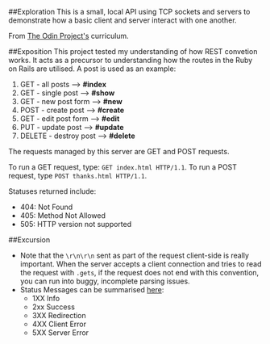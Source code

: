 ##Exploration
This is a small, local API using TCP sockets and servers to demonstrate how a basic client and server interact with one another.

From [The Odin Project's](http://www.theodinproject.com/ruby-programming/ruby-on-the-web) curriculum.

##Exposition
This project tested my understanding of how REST convetion works. It acts as a precursor to understanding how the routes in the Ruby on Rails are utilised. A post is used as an example:

1. GET - all posts --> **#index**
2. GET - single post --> **#show**
3. GET - new post form --> **#new**
4. POST - create post --> **#create**
5. GET - edit post form --> **#edit**
6. PUT - update post --> **#update**
7. DELETE - destroy post --> **#delete**

The requests managed by this server are GET and POST requests.

To run a GET request, type: `GET index.html HTTP/1.1`.
To run a POST request, type `POST thanks.html HTTP/1.1`.

Statuses returned include:
- 404: Not Found
- 405: Method Not Allowed
- 505: HTTP version not supported


##Excursion
- Note that the `\r\n\r\n` sent as part of the request client-side is really important. When the server accepts a client connection and tries to read the request with `.gets`, if the request does not end with this convention, you can run into buggy, incomplete parsing issues.
- Status Messages can be summarised [here](http://code.tutsplus.com/tutorials/http-the-protocol-every-web-developer-must-know-part-1--net-31177):
  - 1XX Info
  - 2xx Success
  - 3XX Redirection
  - 4XX Client Error
  - 5XX Server Error